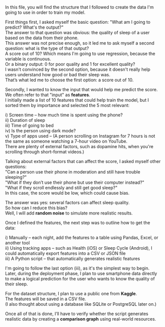 In this file, you will find the structure that I followed to create the data I'm going to use in order to train my model.

First things first, I asked myself the basic question: "What am I going to predict? What's the output?"  
The answer to that question was obvious: the quality of sleep of a user based on the data from their phone.  
This answer was not precise enough, so it led me to ask myself a second question: what is the type of that output?  
A score out of 10? Which means I'm going to use regression, because the variable is continuous.  
Or a binary output: 0 for poor quality and 1 for excellent quality?  
I wasn't convinced by the second option, because it doesn't really help users understand how good or bad their sleep was.  
That’s what led me to choose the first option: a score out of 10.

Secondly, I wanted to know the input that would help me predict the score.  
We often refer to that "input" as **features**.  
I initially made a list of 10 features that could help train the model, but I sorted them by importance and selected the 5 most relevant:

i)  Screen time – how much time is spent using the phone?  
ii) Duration of sleep  
iii) Time of going to bed  
iv) Is the person using dark mode?  
v)  Type of apps used – (A person scrolling on Instagram for 7 hours is not the same as someone watching a 7-hour video on YouTube.  
There are plenty of external factors, such as dopamine hits, when you're scrolling through short-format videos.)

Talking about external factors that can affect the score, I asked myself other questions:  
"Can a person use their phone in moderation and still have trouble sleeping?"  
"What if they don’t use their phone but use their computer instead?"  
"What if they scroll endlessly and still get good sleep?"  
In this case, the score would be low, which could cause bias.  

The answer was yes: several factors can affect sleep quality.  
So how can I reduce this bias?  
Well, I will add **random noise** to simulate more realistic results.

Once I defined the features, the next step was to outline how to get the data:

i) Manually – each night, add the features to a table using Pandas, Excel, or another tool  
ii) Using tracking apps – such as Health (iOS) or Sleep Cycle (Android), I could automatically export features into a CSV or JSON file  
iii) A Python script – that automatically generates realistic features

I'm going to follow the last option (iii), as it's the simplest way to begin.  
Later, during the deployment phase, I plan to use smartphone data directly to make a logical prediction for the user who wants to know the quality of their sleep.

For the dataset structure, I plan to use a public one from **Kaggle**.  
The features will be saved in a CSV file.  
(I also thought about using a database like SQLite or PostgreSQL later on.)

Once all of that is done, I’ll have to verify whether the script generates realistic data by creating a **comparison graph** using real-world resources.


